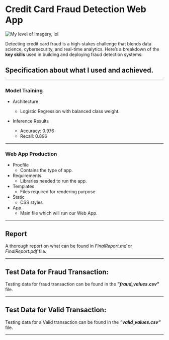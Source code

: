 # Credit Card Fraud Detection Web App
![My level of Imagery, lol](https://external-content.duckduckgo.com/iu/?u=https%3A%2F%2Fai-journey.com%2Fwp-content%2Fuploads%2F2019%2F06%2Ffraud-EMV-chip-credit-card.jpg&f=1&nofb=1)

Detecting credit card fraud is a high-stakes challenge that blends data science, cybersecurity, and real-time analytics. Here’s a breakdown of the **key skills** used in building and deploying fraud detection systems:



## Specification about what I used and achieved.

***************

### Model Training

- Architecture
    - Logistic Regression with balanced class weight.

- Inference Results
    - Accuracy: 0.976
    - Recall: 0.896

***************

### Web App Production

- Procfile
    - Contains the type of app.
- Requirements
    - Libraries needed to run the app.
- Templates
    - Files required for rendering purpose
- Static
    - CSS styles
- App
    - Main file which will run our Web App.

***************

## Report

A thorough report on what  can be found in *_FinalReport.md_* or *_FinalReport.pdf_* file.

****

## Test Data for Fraud Transaction:

Testing data for fraud transaction can be found in the ***"fraud_values.csv"*** file. 

***************

## Test Data for Valid Transaction:

Testing data for a Valid transaction can be found in the ***"valid_values.csv"*** file.

***************



